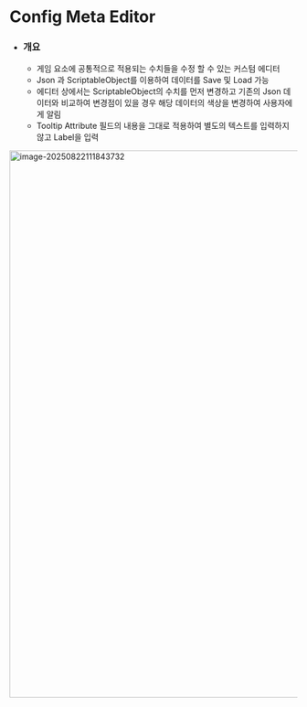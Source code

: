 # Config Meta Editor

- ### 개요

  - 게임 요소에 공통적으로 적용되는 수치들을 수정 할 수 있는 커스텀 에디터
  - Json 과 ScriptableObject를 이용하여 데이터를 Save 및 Load 가능
  - 에디터 상에서는 ScriptableObject의 수치를 먼저 변경하고 기존의 Json 데이터와 비교하여 변경점이 있을 경우 해당 데이터의 색상을 변경하여 사용자에게 알림
  - Tooltip Attribute 필드의 내용을 그대로 적용하여 별도의 텍스트를 입력하지 않고 Label을 입력
 
<img width="1448" height="957" alt="image-20250822111843732" src="https://github.com/user-attachments/assets/678c4196-1400-41fa-beeb-c1e63fa5878a" />
